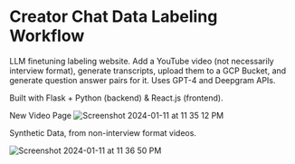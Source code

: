 # Creator Chat Data Labeling Workflow

LLM finetuning labeling website. Add a YouTube video (not necessarily interview format), generate transcripts, upload them to a GCP Bucket, and generate question answer pairs for it. Uses GPT-4 and Deepgram APIs.

Built with Flask + Python (backend) & React.js (frontend). 

New Video Page
![Screenshot 2024-01-11 at 11 35 12 PM](https://github.com/mupt-ai/creator-chat-labeling/assets/18251101/99dc26be-8f4f-475c-bbc4-36bcf3c50e22)

Synthetic Data, from non-interview format videos. 

![Screenshot 2024-01-11 at 11 36 50 PM](https://github.com/mupt-ai/creator-chat-labeling/assets/18251101/7dbb2565-be82-441b-8360-40331413f708)

